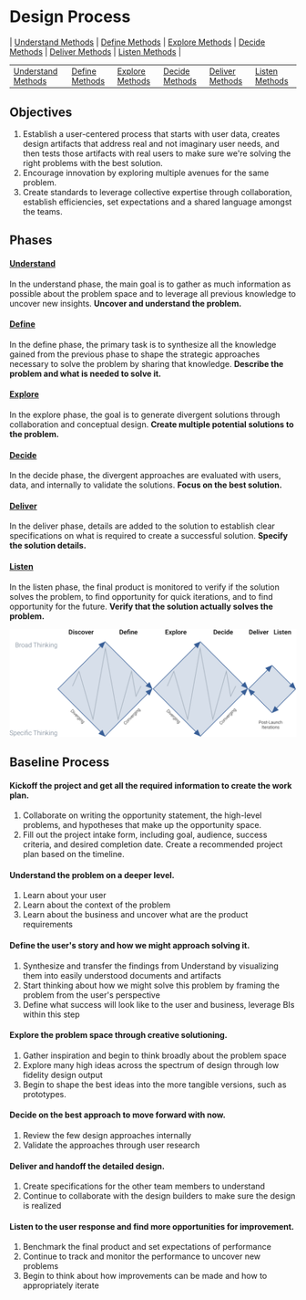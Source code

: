 # Design Process

| [Understand Methods](./1_Understand/) | [Define Methods](./2_Define/) | [Explore Methods](./3_Explore/) | [Decide Methods](./4_Decide/) | [Deliver Methods](./5_Deliver/) | [Listen Methods](./6_Listen/) |

<table class="table-menu">
  <tbody>
    <tr>
      <td><a href="./1_Understand/">Understand Methods</a></td>
      <td><a href="./2_Define/">Define Methods</a></td>
      <td><a href="./3_Explore/">Explore Methods</a></td>
      <td><a href="./4_Decide/">Decide Methods</a></td>
      <td><a href="./5_Deliver/">Deliver Methods</a></td>
      <td><a href="./6_Listen/">Listen Methods</a></td>
    </tr>
  </tbody>
</table>

## Objectives

1. Establish a user-centered process that starts with user data, creates design artifacts that address real and not imaginary user needs, and then tests those artifacts with real users to make sure we're solving the right problems with the best solution.
2. Encourage innovation by exploring multiple avenues for the same problem.
3. Create standards to leverage collective expertise through collaboration, establish efficiencies, set expectations and a shared language amongst the teams.

## Phases

#### [Understand](./1_Understand/)

In the understand phase, the main goal is to gather as much information as possible about the problem space and to leverage all previous knowledge to uncover new insights. **Uncover and understand the problem.**

#### [Define](./2_Define/)

In the define phase, the primary task is to synthesize all the knowledge gained from the previous phase to shape the strategic approaches necessary to solve the problem by sharing that knowledge. **Describe the problem and what is needed to solve it.**

#### [Explore](./3_Explore)

In the explore phase, the goal is to generate divergent solutions through collaboration and conceptual design. **Create multiple potential solutions to the problem.**

#### [Decide](./4_Decide)

In the decide phase, the divergent approaches are evaluated with users, data, and internally to validate the solutions. **Focus on the best solution.**

#### [Deliver](./5_Deliver)

In the deliver phase, details are added to the solution to establish clear specifications on what is required to create a successful solution. **Specify the solution details.**

#### [Listen](./6_Listen)

In the listen phase, the final product is monitored to verify if the solution solves the problem, to find opportunity for quick iterations, and to find opportunity for the future. **Verify that the solution actually solves the problem.**

![Design Process Diagram](./assets/Design-Process-Diagram.png)

## Baseline Process

#### Kickoff the project and get all the required information to create the work plan.

1. Collaborate on writing the opportunity statement, the high-level problems, and hypotheses that make up the opportunity space.
2. Fill out the project intake form, including goal, audience, success criteria, and desired completion date. Create a recommended project plan based on the timeline.

#### Understand the problem on a deeper level.

1. Learn about your user
2. Learn about the context of the problem
3. Learn about the business and uncover what are the product requirements

#### Define the user's story and how we might approach solving it.

1. Synthesize and transfer the findings from Understand by visualizing them  into easily understood documents and artifacts
2. Start thinking about how we might solve this problem by framing the problem from the user's perspective
3. Define what success will look like to the user and business, leverage BIs within this step 

#### Explore the problem space through creative solutioning.

1. Gather inspiration and begin to think broadly about the problem space
2. Explore many high ideas across the spectrum of design through low fidelity design output
3. Begin to shape the best ideas into the more tangible versions, such as prototypes.

#### Decide on the best approach to move forward with now.

1. Review the few design approaches internally
2. Validate the approaches through user research 

#### Deliver and handoff the detailed design.

1. Create specifications for the other team members to understand
2. Continue to collaborate with the design builders to make sure the design is realized

#### Listen to the user response and find more opportunities for improvement.

1. Benchmark the final product and set expectations of performance
2. Continue to track and monitor the performance to uncover new problems
3. Begin to think about how improvements can be made and how to appropriately iterate